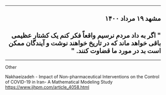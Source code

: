 

*****************************
<div dir="rtl"> 


## مشهد ۱۹ مرداد ۱۴۰۰
 
## " اگر به داد مردم نرسیم واقعاً فکر کنم یک کشتار عظیمی باقی خواهد ماند که در تاریخ خواهند نوشت و آیندگان ممکن است بد در مورد ما قضاوت کنند. "

 
<div dir="ltr">
 
*****************************


Other

Nakhaeizadeh - Impact of Non-pharmaceutical Interventions on the Control of COVID-19 in Iran- A Mathematical Modeling Study https://www.ijhpm.com/article_4058.html

